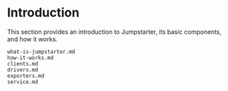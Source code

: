 # Introduction

This section provides an introduction to Jumpstarter, its basic components, and
how it works.

```{toctree}
what-is-jumpstarter.md
how-it-works.md
clients.md
drivers.md
exporters.md
service.md
```
